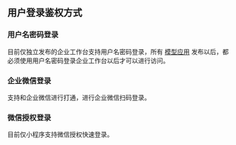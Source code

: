 
## 用户登录鉴权方式

### 用户名密码登录
目前仅独立发布的企业工作台支持用户名密码登录，所有 [模型应用](https://cloud.tencent.com/document/product/1301/67251) 发布以后，都必须使用用户名密码登录企业工作台以后才可以进行访问。

### 企业微信登录
支持和企业微信进行打通，进行企业微信扫码登录。

### 微信授权登录
目前仅小程序支持微信授权快速登录。

